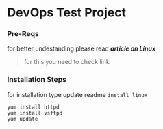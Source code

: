 # DevOps Test Project 

### Pre-Reqs
for better undestanding please read ***article on Linux***
> for this you need to check link 

### Installation Steps
for installation type update readme `install linux`
```
yum install httpd
yum install vsftpd
yum update
```
